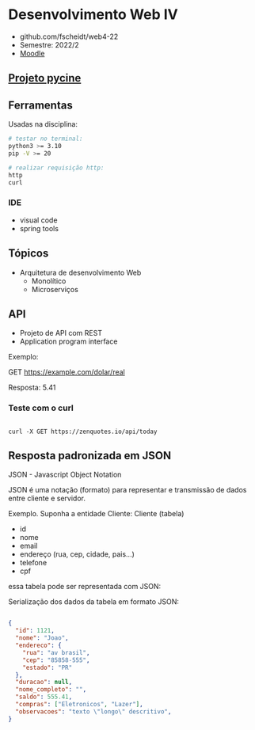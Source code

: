 # Desenvolvimento Web IV

- github.com/fscheidt/web4-22
- Semestre: 2022/2
- [Moodle](https://ava.ifpr.edu.br/course/view.php?id=9383)


## [Projeto pycine](http://github.com/fscheidt/pycine)


## Ferramentas
Usadas na disciplina:

```bash
# testar no terminal:
python3 >= 3.10
pip -V >= 20

# realizar requisição http:
http
curl
```
### IDE
- visual code
- spring tools

## Tópicos
- Arquitetura de desenvolvimento Web
  - Monolítico
  - Microserviços

## API
- Projeto de API com REST
- Application program interface

Exemplo:

GET https://example.com/dolar/real

Resposta:
5.41

### Teste com o curl

```

curl -X GET https://zenquotes.io/api/today

```



## Resposta padronizada em JSON
JSON - Javascript Object Notation

JSON é uma notação (formato) para representar e transmissão de dados entre cliente e servidor.

Exemplo. Suponha a entidade Cliente:
Cliente (tabela)
- id
- nome
- email
- endereço (rua, cep, cidade, pais...)
- telefone
- cpf

essa tabela pode ser representada com JSON:
 
Serialização dos dados da tabela em 
formato JSON:

```json

{
  "id": 1121,
  "nome": "Joao",
  "endereco": {
    "rua": "av brasil",
    "cep": "85858-555",
    "estado": "PR"
  },
  "duracao": null,
  "nome_completo": "",
  "saldo": 555.41,
  "compras": ["Eletronicos", "Lazer"],
  "observacoes": "texto \"longo\" descritivo",
}

```

